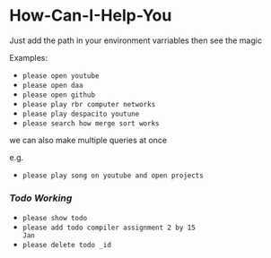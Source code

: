 # How-Can-I-Help-You
Just add the path in your environment varriables then see the magic

Examples:

* <code>please open youtube</code><br>
* <code>please open daa</code><br>
* <code>please open github</code><br>
* <code>please play rbr computer networks</code><br>
* <code>please play despacito youtune</code><br>
* <code>please search how merge sort works</code><br>

we can also make multiple queries at once

e.g. <br>
* <code>please play song on youtube and open projects </code>

### *Todo Working*
*  <code>please show todo</code><br>
*  <code>please add todo compiler assignment 2 by 15 Jan</code><br>
*  <code>please delete todo _id </code><br>